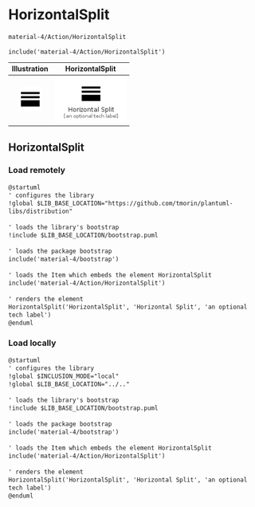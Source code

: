 # HorizontalSplit


```text
material-4/Action/HorizontalSplit
```

```text
include('material-4/Action/HorizontalSplit')
```



| Illustration | HorizontalSplit |
| :---: | :---: |
| ![illustration for Illustration](../../material-4/Action/HorizontalSplit.png) | ![illustration for HorizontalSplit](../../material-4/Action/HorizontalSplit.Local.png) |




## HorizontalSplit

### Load remotely
```plantuml
@startuml
' configures the library
!global $LIB_BASE_LOCATION="https://github.com/tmorin/plantuml-libs/distribution"

' loads the library's bootstrap
!include $LIB_BASE_LOCATION/bootstrap.puml

' loads the package bootstrap
include('material-4/bootstrap')

' loads the Item which embeds the element HorizontalSplit
include('material-4/Action/HorizontalSplit')

' renders the element
HorizontalSplit('HorizontalSplit', 'Horizontal Split', 'an optional tech label')
@enduml
```

### Load locally
```plantuml
@startuml
' configures the library
!global $INCLUSION_MODE="local"
!global $LIB_BASE_LOCATION="../.."

' loads the library's bootstrap
!include $LIB_BASE_LOCATION/bootstrap.puml

' loads the package bootstrap
include('material-4/bootstrap')

' loads the Item which embeds the element HorizontalSplit
include('material-4/Action/HorizontalSplit')

' renders the element
HorizontalSplit('HorizontalSplit', 'Horizontal Split', 'an optional tech label')
@enduml
```

